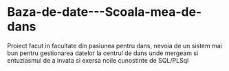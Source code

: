 # Baza-de-date---Scoala-mea-de-dans
Proiect facut in facultate din pasiunea pentru dans, nevoia de un sistem mai bun pentru gestionarea datelor la centrul de dans unde mergeam si entuziasmul de a invata si exersa noile cunostinte de SQL/PLSql
